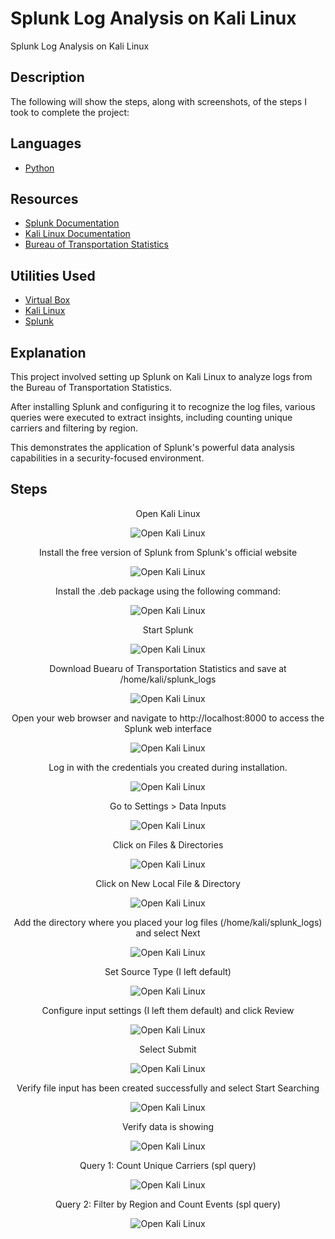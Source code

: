 # Splunk Log Analysis on Kali Linux
Splunk Log Analysis on Kali Linux

## Description
The following will show the steps, along with screenshots, of the steps I took to complete the project:

## Languages
- [Python](https://www.python.org/)

## Resources
- [Splunk Documentation](https://docs.splunk.com/)
- [Kali Linux Documentation](https://www.kali.org/docs/)
- [Bureau of Transportation Statistics](https://www.transtats.bts.gov/)

## Utilities Used
- [Virtual Box](https://www.virtualbox.org/)
- [Kali Linux](https://www.kali.org/get-kali/#kali-platforms)
- [Splunk](https://www.splunk.com/)

## Explanation

This project involved setting up Splunk on Kali Linux to analyze logs from the Bureau of Transportation Statistics. 

After installing Splunk and configuring it to recognize the log files, various queries were executed to extract insights, including counting unique carriers and filtering by region. 

This demonstrates the application of Splunk's powerful data analysis capabilities in a security-focused environment.

## Steps

<p align="center">
Open Kali Linux
</p>
<p align="center">
<img src="https://github.com/user-attachments/assets/af20b2d9-faa5-4bc3-84e6-a3d43969e914" alt="Open Kali Linux">
</p>

<p align="center">
Install the free version of Splunk from Splunk's official website 
</p>
<p align="center">
<img src="https://github.com/user-attachments/assets/af20b2d9-faa5-4bc3-84e6-a3d43969e914" alt="Open Kali Linux">
</p>

<p align="center">
Install the .deb package using the following command:
</p>
<p align="center">
<img src="https://github.com/user-attachments/assets/af20b2d9-faa5-4bc3-84e6-a3d43969e914" alt="Open Kali Linux">
</p>

<p align="center">
Start Splunk
</p>
<p align="center">
<img src="https://github.com/user-attachments/assets/af20b2d9-faa5-4bc3-84e6-a3d43969e914" alt="Open Kali Linux">
</p>

<p align="center">
Download Buearu of Transportation Statistics and save at /home/kali/splunk_logs
</p>
<p align="center">
<img src="https://github.com/user-attachments/assets/af20b2d9-faa5-4bc3-84e6-a3d43969e914" alt="Open Kali Linux">
</p>

<p align="center">
Open your web browser and navigate to http://localhost:8000 to access the Splunk web interface
</p>
<p align="center">
<img src="https://github.com/user-attachments/assets/af20b2d9-faa5-4bc3-84e6-a3d43969e914" alt="Open Kali Linux">
</p>

<p align="center">
Log in with the credentials you created during installation.
</p>
<p align="center">
<img src="https://github.com/user-attachments/assets/af20b2d9-faa5-4bc3-84e6-a3d43969e914" alt="Open Kali Linux">
</p>

<p align="center">
Go to Settings > Data Inputs
</p>
<p align="center">
<img src="https://github.com/user-attachments/assets/af20b2d9-faa5-4bc3-84e6-a3d43969e914" alt="Open Kali Linux">
</p>

<p align="center">
Click on Files & Directories 
</p>
<p align="center">
<img src="https://github.com/user-attachments/assets/af20b2d9-faa5-4bc3-84e6-a3d43969e914" alt="Open Kali Linux">
</p>

<p align="center">
Click on New Local File & Directory
</p>
<p align="center">
<img src="https://github.com/user-attachments/assets/af20b2d9-faa5-4bc3-84e6-a3d43969e914" alt="Open Kali Linux">
</p>

<p align="center">
Add the directory where you placed your log files (/home/kali/splunk_logs) and select Next
</p>
<p align="center">
<img src="https://github.com/user-attachments/assets/af20b2d9-faa5-4bc3-84e6-a3d43969e914" alt="Open Kali Linux">
</p>

<p align="center">
Set Source Type (I left default)
</p>
<p align="center">
<img src="https://github.com/user-attachments/assets/af20b2d9-faa5-4bc3-84e6-a3d43969e914" alt="Open Kali Linux">
</p>

<p align="center">
Configure input settings (I left them default) and click Review
</p>
<p align="center">
<img src="https://github.com/user-attachments/assets/af20b2d9-faa5-4bc3-84e6-a3d43969e914" alt="Open Kali Linux">
</p>

<p align="center">
Select Submit
</p>
<p align="center">
<img src="https://github.com/user-attachments/assets/af20b2d9-faa5-4bc3-84e6-a3d43969e914" alt="Open Kali Linux">
</p>

<p align="center">
Verify file input has been created successfully and select Start Searching
</p>
<p align="center">
<img src="https://github.com/user-attachments/assets/af20b2d9-faa5-4bc3-84e6-a3d43969e914" alt="Open Kali Linux">
</p>

<p align="center">
Verify data is showing
</p>
<p align="center">
<img src="https://github.com/user-attachments/assets/af20b2d9-faa5-4bc3-84e6-a3d43969e914" alt="Open Kali Linux">
</p>

<p align="center">
Query 1: Count Unique Carriers (spl query) 
</p>
<p align="center">
<img src="https://github.com/user-attachments/assets/af20b2d9-faa5-4bc3-84e6-a3d43969e914" alt="Open Kali Linux">
</p>

<p align="center">
Query 2: Filter by Region and Count Events (spl query) 
</p>
<p align="center">
<img src="https://github.com/user-attachments/assets/af20b2d9-faa5-4bc3-84e6-a3d43969e914" alt="Open Kali Linux">
</p>
